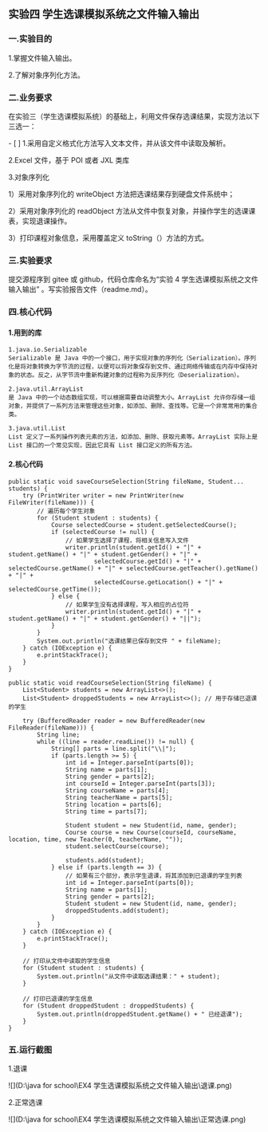 ##  实验四	学生选课模拟系统之文件输入输出

### 一.实验目的

1.掌握文件输入输出。 

2.了解对象序列化方法。

### 二.业务要求

在实验三（学生选课模拟系统）的基础上，利用文件保存选课结果，实现方法以下三选一： 

\- [ ]  1.采用自定义格式化方法写入文本文件，并从该文件中读取及解析。

2.Excel 文件，基于 POI 或者 JXL 类库 

3.对象序列化 

  1）采用对象序列化的 writeObject 方法把选课结果存到硬盘文件系统中； 

  2）采用对象序列化的 readObject 方法从文件中恢复对象，并操作学生的选课课表，实现退课操作。 

  3）打印课程对象信息，采用覆盖定义 toString（）方法的方式。 

### 三.实验要求

提交源程序到 gitee 或 github，代码仓库命名为“实验 4 学生选课模拟系统之文件输入输出” 。写实验报告文件（readme.md）。

### 四.核心代码

#### 1.用到的库

```
1.java.io.Serializable
Serializable 是 Java 中的一个接口，用于实现对象的序列化（Serialization）。序列化是将对象转换为字节流的过程，以便可以将对象保存到文件、通过网络传输或在内存中保持对象的状态。反之，从字节流中重新构建对象的过程称为反序列化（Deserialization）。
```

```
2.java.util.ArrayList
是 Java 中的一个动态数组实现，可以根据需要自动调整大小。ArrayList 允许你存储一组对象，并提供了一系列方法来管理这些对象，如添加、删除、查找等。它是一个非常常用的集合类。
```

```
3.java.util.List
List 定义了一系列操作列表元素的方法，如添加、删除、获取元素等。ArrayList 实际上是 List 接口的一个常见实现，因此它具有 List 接口定义的所有方法。
```

#### 2.核心代码

```
public static void saveCourseSelection(String fileName, Student... students) {
    try (PrintWriter writer = new PrintWriter(new FileWriter(fileName))) {
        // 遍历每个学生对象
        for (Student student : students) {
            Course selectedCourse = student.getSelectedCourse();
            if (selectedCourse != null) {
                // 如果学生选择了课程，将相关信息写入文件
                writer.println(student.getId() + "|" + student.getName() + "|" + student.getGender() + "|" +
                        selectedCourse.getId() + "|" + selectedCourse.getName() + "|" + selectedCourse.getTeacher().getName() + "|" +
                        selectedCourse.getLocation() + "|" + selectedCourse.getTime());
            } else {
                // 如果学生没有选择课程，写入相应的占位符
                writer.println(student.getId() + "|" + student.getName() + "|" + student.getGender() + "||");
            }
        }
        System.out.println("选课结果已保存到文件 " + fileName);
    } catch (IOException e) {
        e.printStackTrace();
    }
}
```

```
public static void readCourseSelection(String fileName) {
    List<Student> students = new ArrayList<>();
    List<Student> droppedStudents = new ArrayList<>(); // 用于存储已退课的学生

    try (BufferedReader reader = new BufferedReader(new FileReader(fileName))) {
        String line;
        while ((line = reader.readLine()) != null) {
            String[] parts = line.split("\\|");
            if (parts.length >= 5) {
                int id = Integer.parseInt(parts[0]);
                String name = parts[1];
                String gender = parts[2];
                int courseId = Integer.parseInt(parts[3]);
                String courseName = parts[4];
                String teacherName = parts[5];
                String location = parts[6];
                String time = parts[7];

                Student student = new Student(id, name, gender);
                Course course = new Course(courseId, courseName, location, time, new Teacher(0, teacherName, ""));
                student.selectCourse(course);

                students.add(student);
            } else if (parts.length == 3) {
                // 如果有三个部分，表示学生退课，将其添加到已退课的学生列表
                int id = Integer.parseInt(parts[0]);
                String name = parts[1];
                String gender = parts[2];
                Student student = new Student(id, name, gender);
                droppedStudents.add(student);
            }
        }
    } catch (IOException e) {
        e.printStackTrace();
    }

    // 打印从文件中读取的学生信息
    for (Student student : students) {
        System.out.println("从文件中读取选课结果：" + student);
    }

    // 打印已退课的学生信息
    for (Student droppedStudent : droppedStudents) {
        System.out.println(droppedStudent.getName() + " 已经退课");
    }
}
```

### 五.运行截图

1.退课

![](D:\java for school\EX4 学生选课模拟系统之文件输入输出\退课.png)

2.正常选课

![](D:\java for school\EX4 学生选课模拟系统之文件输入输出\正常选课.png)